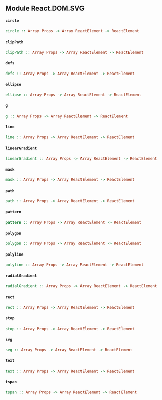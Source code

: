 ## Module React.DOM.SVG

#### `circle`

``` purescript
circle :: Array Props -> Array ReactElement -> ReactElement
```

#### `clipPath`

``` purescript
clipPath :: Array Props -> Array ReactElement -> ReactElement
```

#### `defs`

``` purescript
defs :: Array Props -> Array ReactElement -> ReactElement
```

#### `ellipse`

``` purescript
ellipse :: Array Props -> Array ReactElement -> ReactElement
```

#### `g`

``` purescript
g :: Array Props -> Array ReactElement -> ReactElement
```

#### `line`

``` purescript
line :: Array Props -> Array ReactElement -> ReactElement
```

#### `linearGradient`

``` purescript
linearGradient :: Array Props -> Array ReactElement -> ReactElement
```

#### `mask`

``` purescript
mask :: Array Props -> Array ReactElement -> ReactElement
```

#### `path`

``` purescript
path :: Array Props -> Array ReactElement -> ReactElement
```

#### `pattern`

``` purescript
pattern :: Array Props -> Array ReactElement -> ReactElement
```

#### `polygon`

``` purescript
polygon :: Array Props -> Array ReactElement -> ReactElement
```

#### `polyline`

``` purescript
polyline :: Array Props -> Array ReactElement -> ReactElement
```

#### `radialGradient`

``` purescript
radialGradient :: Array Props -> Array ReactElement -> ReactElement
```

#### `rect`

``` purescript
rect :: Array Props -> Array ReactElement -> ReactElement
```

#### `stop`

``` purescript
stop :: Array Props -> Array ReactElement -> ReactElement
```

#### `svg`

``` purescript
svg :: Array Props -> Array ReactElement -> ReactElement
```

#### `text`

``` purescript
text :: Array Props -> Array ReactElement -> ReactElement
```

#### `tspan`

``` purescript
tspan :: Array Props -> Array ReactElement -> ReactElement
```


